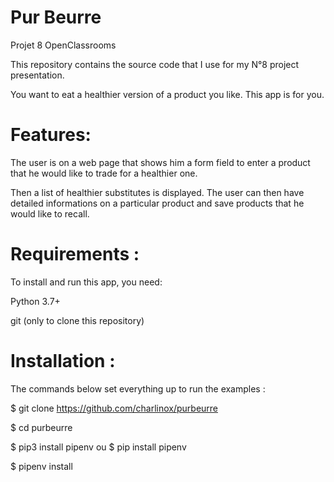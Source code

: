 # Pur Beurre
Projet 8 OpenClassrooms

This repository contains the source code that I use for my N°8 project presentation.

You want to eat a healthier version of a product you like. This app is for you.

# Features:

The user is on a web page that shows him a form field to enter a product that he would like to trade for a healthier one.

Then a list of healthier substitutes is displayed. The user can then have detailed informations on a particular product and save products that he would like to recall.

# Requirements :

To install and run this app, you need:

Python 3.7+

git (only to clone this repository)

# Installation :

The commands below set everything up to run the examples :

$ git clone https://github.com/charlinox/purbeurre

$ cd purbeurre

$ pip3 install pipenv ou $ pip install pipenv

$ pipenv install

